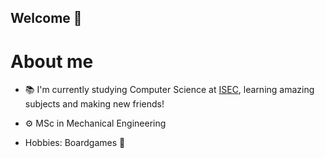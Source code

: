 ## Welcome 👋

# About me

- 📚 I'm currently studying Computer Science at [ISEC](https://www.isec.pt/PT/Default.aspx), learning amazing subjects and making new friends!
  
- ⚙ MSc in Mechanical Engineering
- Hobbies: Boardgames 🎲

<!--
**HR-Gomes/HR-Gomes** is a ✨ _special_ ✨ repository because its `README.md` (this file) appears on your GitHub profile.

Here are some ideas to get you started:

- 🔭 I’m currently working on ...
- 🌱 I’m currently learning ...
- 👯 I’m looking to collaborate on ...
- 🤔 I’m looking for help with ...
- 💬 Ask me about ...
- 📫 How to reach me: ...
- 😄 Pronouns: ...
- ⚡ Fun fact: ...
-->
